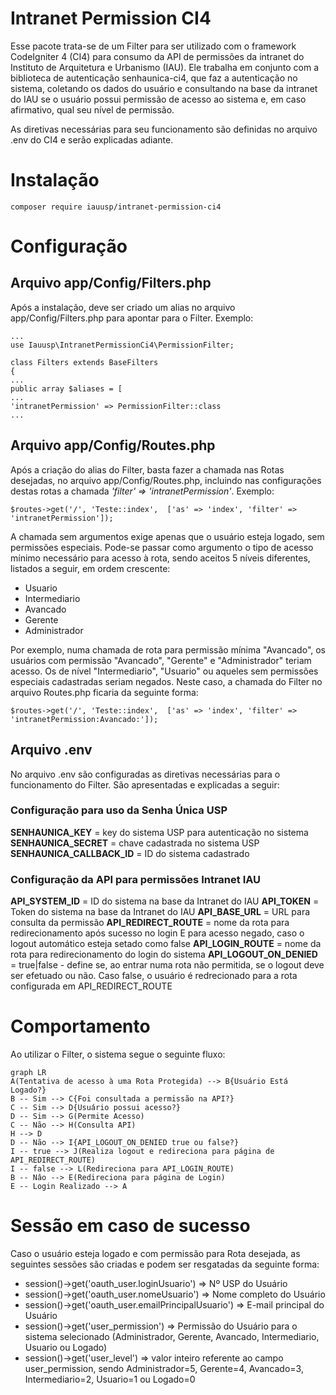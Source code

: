 # Intranet Permission CI4

Esse pacote trata-se de um Filter para ser utilizado com o framework CodeIgniter 4 (CI4) para consumo da API de permissões da intranet do Instituto de Arquitetura e Urbanismo (IAU). Ele trabalha em conjunto com a biblioteca de autenticação senhaunica-ci4, que faz a autenticação no sistema, coletando os dados do usuário e consultando na base da intranet do IAU se o usuário possui permissão de acesso ao sistema e, em caso afirmativo, qual seu nível de permissão. 

As diretivas necessárias para seu funcionamento são definidas no arquivo .env do CI4 e serão explicadas adiante. 


# Instalação

    composer require iauusp/intranet-permission-ci4

# Configuração

## Arquivo app/Config/Filters.php

Após a instalação, deve ser criado um alias no arquivo app/Config/Filters.php para apontar para o Filter. Exemplo:

    ...
    use Iauusp\IntranetPermissionCi4\PermissionFilter;
    
    class Filters extends BaseFilters
    {
    ...
    public array $aliases = [
    ...
    'intranetPermission' => PermissionFilter::class
    ...
## Arquivo app/Config/Routes.php

Após a criação do alias do Filter, basta fazer a chamada nas Rotas desejadas, no arquivo app/Config/Routes.php, incluindo nas configurações destas rotas a chamada *'filter' => 'intranetPermission'*. Exemplo:

    $routes->get('/', 'Teste::index',  ['as' => 'index', 'filter' => 'intranetPermission']);

A chamada sem argumentos exige apenas que o usuário esteja logado, sem permissões especiais. Pode-se passar como argumento o tipo de acesso mínimo necessário para acesso à rota, sendo aceitos 5 níveis diferentes, listados a seguir, em ordem crescente:

 - Usuario
 - Intermediario
 - Avancado
 - Gerente
 - Administrador

Por exemplo, numa chamada de rota para permissão mínima "Avancado", os usuários com permissão "Avancado", "Gerente" e "Administrador" teriam acesso. Os de nível "Intermediario", "Usuario" ou aqueles sem permissões especiais cadastradas seriam negados. Neste caso, a chamada do Filter no arquivo Routes.php ficaria da seguinte forma:

    $routes->get('/', 'Teste::index',  ['as' => 'index', 'filter' => 'intranetPermission:Avancado:']);

## Arquivo .env

No arquivo .env são configuradas as diretivas necessárias para o funcionamento do Filter. São apresentadas e explicadas a seguir:

### Configuração para uso da Senha Única USP
**SENHAUNICA_KEY** = key do sistema USP para autenticação no sistema
**SENHAUNICA_SECRET** = chave cadastrada no sistema USP
**SENHAUNICA_CALLBACK_ID** = ID do sistema cadastrado

### Configuração da API para permissões Intranet IAU
**API_SYSTEM_ID** = ID do sistema na base da Intranet do IAU
**API_TOKEN** = Token do sistema na base da Intranet do IAU
**API_BASE_URL** = URL para consulta da permissão
**API_REDIRECT_ROUTE** = nome da rota para redirecionamento após sucesso no login E para acesso negado, caso o logout automático esteja setado como false
**API_LOGIN_ROUTE** = nome da rota para redirecionamento do login do sistema
**API_LOGOUT_ON_DENIED** = true|false - define se, ao entrar numa rota não permitida, se o logout deve ser efetuado ou não. Caso false, o usuário é redrecionado para a rota configurada em API_REDIRECT_ROUTE 

# Comportamento

Ao utilizar o Filter, o sistema segue o seguinte fluxo:

```mermaid
graph LR
A(Tentativa de acesso à uma Rota Protegida) --> B{Usuário Está Logado?}
B -- Sim --> C{Foi consultada a permissão na API?}
C -- Sim --> D{Usuário possui acesso?}
D -- Sim --> G(Permite Acesso)
C -- Não --> H(Consulta API)
H --> D
D -- Não --> I{API_LOGOUT_ON_DENIED true ou false?}
I -- true --> J(Realiza logout e redireciona para página de API_REDIRECT_ROUTE)
I -- false --> L(Redireciona para API_LOGIN_ROUTE)
B -- Nâo --> E(Redireciona para página de Login)
E -- Login Realizado --> A
```

# Sessão em caso de sucesso

Caso o usuário esteja logado e com permissão para Rota desejada, as seguintes sessões são criadas e podem ser resgatadas da seguinte forma:

- session()->get('oauth_user.loginUsuario') => Nº USP do Usuário
- session()->get('oauth_user.nomeUsuario') => Nome completo do Usuário
- session()->get('oauth_user.emailPrincipalUsuario') => E-mail principal do Usuário
- session()->get('user_permission') => Permissão do Usuário para o sistema selecionado (Administrador, Gerente, Avancado, Intermediario, Usuario ou Logado)
- session()->get('user_level') => valor inteiro referente ao campo user_permission, sendo Administrador=5, Gerente=4, Avancado=3, Intermediario=2, Usuario=1 ou Logado=0
